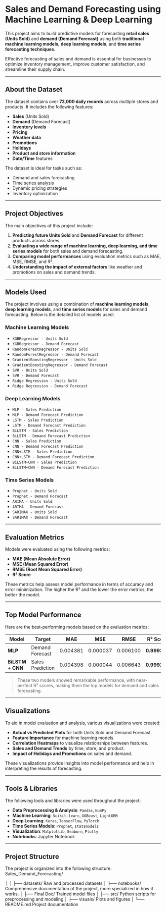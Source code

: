 #  Sales and Demand Forecasting using Machine Learning & Deep Learning

This project aims to build predictive models for forecasting **retail sales (Units Sold)** and **demand (Demand Forecast)** using both **traditional machine learning models**, **deep learning models**, and **time series forecasting techniques**.

Effective forecasting of sales and demand is essential for businesses to optimize inventory management, improve customer satisfaction, and streamline their supply chain.

---

##  About the Dataset

The dataset contains over **73,000 daily records** across multiple stores and products. It includes the following features:

- **Sales** (Units Sold)
- **Demand** (Demand Forecast)
- **Inventory levels**
- **Pricing**
- **Weather data**
- **Promotions**
- **Holidays**
- **Product and store information**
- **Date/Time** features

The dataset is ideal for tasks such as:

- Demand and sales forecasting
- Time series analysis
- Dynamic pricing strategies
- Inventory optimization

---

##  Project Objectives

The main objectives of this project include:

1. **Predicting future Units Sold** and **Demand Forecast** for different products across stores.
2. **Evaluating a wide range of machine learning, deep learning, and time series models** for both sales and demand forecasting.
3. **Comparing model performances** using evaluation metrics such as MAE, MSE, RMSE, and R².
4. **Understanding the impact of external factors** like weather and promotions on sales and demand trends.

---

##  Models Used

The project involves using a combination of **machine learning models**, **deep learning models**, and **time series models** for sales and demand forecasting. Below is the detailed list of models used:

###  **Machine Learning Models**
- `XGBRegressor - Units Sold`
- `XGBRegressor - Demand Forecast`
- `RandomForestRegressor - Units Sold`
- `RandomForestRegressor - Demand Forecast`
- `GradientBoostingRegressor - Units Sold`
- `GradientBoostingRegressor - Demand Forecast`
- `SVR - Units Sold`
- `SVR - Demand Forecast`
- `Ridge Regression - Units Sold`
- `Ridge Regression - Demand Forecast`

###  **Deep Learning Models**
- `MLP - Sales Prediction`
- `MLP - Demand Forecast Prediction`
- `LSTM - Sales Prediction`
- `LSTM - Demand Forecast Prediction`
- `BiLSTM - Sales Prediction`
- `BiLSTM - Demand Forecast Prediction`
- `CNN - Sales Prediction`
- `CNN - Demand Forecast Prediction`
- `CNN+LSTM - Sales Prediction`
- `CNN+LSTM - Demand Forecast Prediction`
- `BiLSTM+CNN - Sales Prediction`
- `BiLSTM+CNN - Demand Forecast Prediction`

###  **Time Series Models**
- `Prophet - Units Sold`
- `Prophet - Demand Forecast`
- `ARIMA - Units Sold`
- `ARIMA - Demand Forecast`
- `SARIMAX - Units Sold`
- `SARIMAX - Demand Forecast`

---

##  Evaluation Metrics

Models were evaluated using the following metrics:

- **MAE (Mean Absolute Error)**
- **MSE (Mean Squared Error)**
- **RMSE (Root Mean Squared Error)**
- **R² Score**

These metrics help assess model performance in terms of accuracy and error minimization. The higher the R² and the lower the error metrics, the better the model.

---

##  Top Model Performance

Here are the best-performing models based on the evaluation metrics:

| Model                            | Target              | MAE      | MSE       | RMSE     | R² Score   |
|----------------------------------|----------------------|----------|-----------|----------|------------|
| **MLP**                          | Demand Forecast      | 0.004381 | 0.000037  | 0.006100 | **0.999308** |
| **BiLSTM + CNN**                 | Sales Prediction     | 0.004398 | 0.000044  | 0.006643 | **0.999232** |

>  These two models showed remarkable performance, with near-perfect R² scores, making them the top models for demand and sales forecasting.

---

##  Visualizations

To aid in model evaluation and analysis, various visualizations were created:

- **Actual vs Predicted Plots** for both Units Sold and Demand Forecast.
- **Feature Importance** for machine learning models.
- **Correlation Heatmaps** to visualize relationships between features.
- **Sales and Demand Trends** by time, store, and product.
- **Impact of Holidays and Promotions** on sales and demand.

These visualizations provide insights into model performance and help in interpreting the results of forecasting.

---

##  Tools & Libraries

The following tools and libraries were used throughout the project:

- **Data Preprocessing & Analysis**: `Pandas`, `NumPy`
- **Machine Learning**: `Scikit-learn`, `XGBoost`, `LightGBM`
- **Deep Learning**: `Keras`, `TensorFlow`, `PyTorch`
- **Time Series Models**: `Prophet`, `statsmodels`
- **Visualization**: `Matplotlib`, `Seaborn`, `Plotly`
- **Notebooks**: Jupyter Notebook

---

##  Project Structure

The project is organized into the following structure:
Sales_Demand_Forecasting/

│
│
├── datasets/  Raw and processed datasets
│
├── notebooks/  Comprehensive documentation of the project, more specialized in how it works.
│
├── Final Doc/  Trained model files
│
├── src/  Python scripts for preprocessing and modeling
│
├── visuals/  Plots and figures
│
└── README.md  Project documentation

